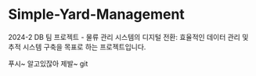 # Simple-Yard-Management
2024-2 DB 팀 프로젝트 - 물류 관리 시스템의 디지털 전환: 효율적인 데이터 관리 및 추적 시스템 구축을 목표로 하는 프로젝트입니다.

푸시~ 알고있잖아 제발~ 
git